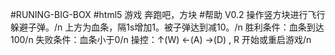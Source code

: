 #RUNING-BIG-BOX
#html5 游戏 奔跑吧，方块
#帮助 V0.2
操作竖方块进行飞行躲避子弹。/n
上方为血条，隔1s增加1。被子弹达到减10。/n
胜利条件：血条到达100/n
失败条件：血条小于0/n
操控：↑(W) ←(A) →(D)  , R 开始或重启游戏/n